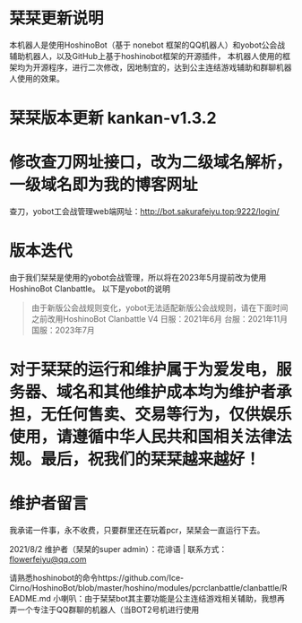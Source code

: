 # 栞栞更新说明
本机器人是使用HoshinoBot（基于 nonebot 框架的QQ机器人）和yobot公会战辅助机器人，以及GitHub上基于hoshinobot框架的开源插件，
本机器人使用的框架均为开源程序，进行二次修改，因地制宜的，达到公主连结游戏辅助和群聊机器人使用的效果。
# 栞栞版本更新 kankan-v1.3.2
# 修改查刀网址接口，改为二级域名解析，一级域名即为我的博客网址
查刀，yobot工会战管理web端网址：http://bot.sakurafeiyu.top:9222/login/

# 版本迭代
由于我们栞栞是使用的yobot会战管理，所以将在2023年5月提前改为使用HoshinoBot Clanbattle。
以下是yobot的说明
>由于新版公会战规则变化，yobot无法适配新版公会战规则，请在下面时间之前改用HoshinoBot Clanbattle V4
>日服：2021年6月
>台服：2021年11月
>国服：2023年7月  
# 对于栞栞的运行和维护属于为爱发电，服务器、域名和其他维护成本均为维护者承担，无任何售卖、交易等行为，仅供娱乐使用，请遵循中华人民共和国相关法律法规。最后，祝我们的栞栞越来越好！
# 维护者留言
我承诺一件事，永不收费，只要群里还在玩着pcr，栞栞会一直运行下去。

2021/8/2	维护者（栞栞的super admin）：花诽语 | 联系方式：<flowerfeiyu@qq.com>

请熟悉hoshinobot的命令https://github.com/Ice-Cirno/HoshinoBot/blob/master/hoshino/modules/pcrclanbattle/clanbattle/README.md
小喇叭：由于栞栞bot其主要功能是公主连结游戏相关辅助，我想再弄一个专注于QQ群聊的机器人（当BOT2号机进行使用

